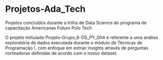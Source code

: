 # Projetos-Ada_Tech
Projetos concluídos durante a trilha de Data Science do programa de capacitação Americanas Futuro Polo Tech

O projeto intitulado Projeto-Grupo_6-DS_PY_004 é referente a uma análise exploratória de dados executada durante o módulo de Técnicas de Programação I, com enfoque em extrair insights através de perguntas norteadoras definidas de acordo com o nosso dataset.
